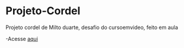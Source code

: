 # Projeto-Cordel
Projeto cordel de Milto duarte, desafio do cursoemvideo, feito em aula

-Acesse [aqui](https://gracielle-sampaio.github.io/Projeto-Cordel/)

